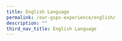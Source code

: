 ```yaml
---
title: English Language
permalink: /our-gsps-experience/english/
description: ""
third_nav_title: English Language
---
```

